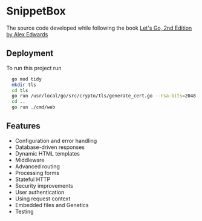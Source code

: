 
# SnippetBox

The source code developed while following the book
[Let's Go, 2nd Edition by Alex Edwards](https://www.github.com/octokatherine)

## Deployment

To run this project run

```bash
  go mod tidy
  mkdir tls
  cd tls
  go run /usr/local/go/src/crypto/tls/generate_cert.go --rsa-bits=2048 --host=localhost
  cd ..
  go run ./cmd/web
```


## Features

- Configuration and error handling
- Database-driven responses
- Dynamic HTML templates
- Middleware
- Advanced routing
- Processing forms
- Stateful HTTP
- Security improvements
- User authentication
- Using request context
- Embedded files and Genetics
- Testing

